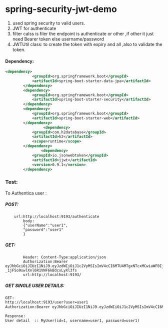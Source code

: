 # spring-security-jwt-demo

1. used spring security to valid users.
2. JWT for authenticate
3. filter calss is filer the endpoint is authenticate or other ,if other it just need Bearer token else username/password
4. JWTUtil class: to create the token with expiry and all ,also to validate the token.


#### Dependency:
```xml 
<dependency>
			<groupId>org.springframework.boot</groupId>
			<artifactId>spring-boot-starter-data-jpa</artifactId>
		</dependency>
		<dependency>
			<groupId>org.springframework.boot</groupId>
			<artifactId>spring-boot-starter-security</artifactId>
		</dependency>
		<dependency>
			<groupId>org.springframework.boot</groupId>
			<artifactId>spring-boot-starter-web</artifactId>
		</dependency>
                 <dependency>
			<groupId>com.h2database</groupId>
			<artifactId>h2</artifactId>
			<scope>runtime</scope>
		</dependency>
                <dependency>
			<groupId>io.jsonwebtoken</groupId>
			<artifactId>jjwt</artifactId>
			<version>0.9.1</version>
		</dependency>
```


### Test:

To Authentica user :
##### POST:
        url:http://localhost:9193/authenticate
            body:
            {"userName":"user1",
            "password":"user1"
            }
##### GET:
            Header: Content-Type:application/json
            Authorization:Bearer eyJhbGciOiJIUzI1NiJ9.eyJzdWIiOiJ1c2VyMSIsImV4cCI6MTU4MTgxNTcxMCwiaWF0IjoxNTgxNzc5NzEwfQ.vzh8e51Qtm-_1jF5o9swlXnl6R1VNF6kBdcxLyXl3fs
            url:http://localhost:9193/
	    
##### GET SINGLE USER DETAILS:
```xml 
GET: 
http://localhost:9193/user?user=user1
Authorization:Bearer eyJhbGciOiJIUzI1NiJ9.eyJzdWIiOiJ1c2VyMSIsImV4cCI6MTU4MTgxNTcxMCwiaWF0IjoxNTgxNzc5NzEwfQ.vzh8e51Qtm-_1jF5o9swlXnl6R1VNF6kBdcxLyXl3fs

Response:
User detail  :: MyUser(id=1, username=user1, password=user1)
```



